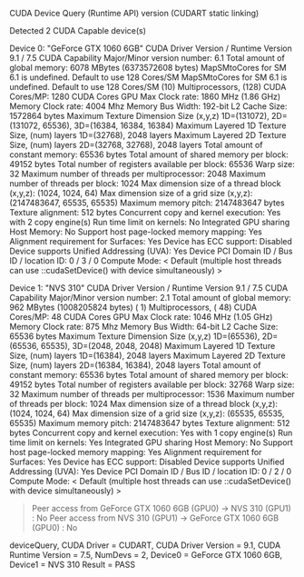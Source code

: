 CUDA Device Query (Runtime API) version (CUDART static linking)

Detected 2 CUDA Capable device(s)

Device 0: "GeForce GTX 1060 6GB"
  CUDA Driver Version / Runtime Version          9.1 / 7.5
  CUDA Capability Major/Minor version number:    6.1
  Total amount of global memory:                 6078 MBytes (6373572608 bytes)
MapSMtoCores for SM 6.1 is undefined.  Default to use 128 Cores/SM
MapSMtoCores for SM 6.1 is undefined.  Default to use 128 Cores/SM
  (10) Multiprocessors, (128) CUDA Cores/MP:     1280 CUDA Cores
  GPU Max Clock rate:                            1860 MHz (1.86 GHz)
  Memory Clock rate:                             4004 Mhz
  Memory Bus Width:                              192-bit
  L2 Cache Size:                                 1572864 bytes
  Maximum Texture Dimension Size (x,y,z)         1D=(131072), 2D=(131072, 65536), 3D=(16384, 16384, 16384)
  Maximum Layered 1D Texture Size, (num) layers  1D=(32768), 2048 layers
  Maximum Layered 2D Texture Size, (num) layers  2D=(32768, 32768), 2048 layers
  Total amount of constant memory:               65536 bytes
  Total amount of shared memory per block:       49152 bytes
  Total number of registers available per block: 65536
  Warp size:                                     32
  Maximum number of threads per multiprocessor:  2048
  Maximum number of threads per block:           1024
  Max dimension size of a thread block (x,y,z): (1024, 1024, 64)
  Max dimension size of a grid size    (x,y,z): (2147483647, 65535, 65535)
  Maximum memory pitch:                          2147483647 bytes
  Texture alignment:                             512 bytes
  Concurrent copy and kernel execution:          Yes with 2 copy engine(s)
  Run time limit on kernels:                     No
  Integrated GPU sharing Host Memory:            No
  Support host page-locked memory mapping:       Yes
  Alignment requirement for Surfaces:            Yes
  Device has ECC support:                        Disabled
  Device supports Unified Addressing (UVA):      Yes
  Device PCI Domain ID / Bus ID / location ID:   0 / 3 / 0
  Compute Mode:
     < Default (multiple host threads can use ::cudaSetDevice() with device simultaneously) >

Device 1: "NVS 310"
  CUDA Driver Version / Runtime Version          9.1 / 7.5
  CUDA Capability Major/Minor version number:    2.1
  Total amount of global memory:                 962 MBytes (1008205824 bytes)
  ( 1) Multiprocessors, ( 48) CUDA Cores/MP:     48 CUDA Cores
  GPU Max Clock rate:                            1046 MHz (1.05 GHz)
  Memory Clock rate:                             875 Mhz
  Memory Bus Width:                              64-bit
  L2 Cache Size:                                 65536 bytes
  Maximum Texture Dimension Size (x,y,z)         1D=(65536), 2D=(65536, 65535), 3D=(2048, 2048, 2048)
  Maximum Layered 1D Texture Size, (num) layers  1D=(16384), 2048 layers
  Maximum Layered 2D Texture Size, (num) layers  2D=(16384, 16384), 2048 layers
  Total amount of constant memory:               65536 bytes
  Total amount of shared memory per block:       49152 bytes
  Total number of registers available per block: 32768
  Warp size:                                     32
  Maximum number of threads per multiprocessor:  1536
  Maximum number of threads per block:           1024
  Max dimension size of a thread block (x,y,z): (1024, 1024, 64)
  Max dimension size of a grid size    (x,y,z): (65535, 65535, 65535)
  Maximum memory pitch:                          2147483647 bytes
  Texture alignment:                             512 bytes
  Concurrent copy and kernel execution:          Yes with 1 copy engine(s)
  Run time limit on kernels:                     Yes
  Integrated GPU sharing Host Memory:            No
  Support host page-locked memory mapping:       Yes
  Alignment requirement for Surfaces:            Yes
  Device has ECC support:                        Disabled
  Device supports Unified Addressing (UVA):      Yes
  Device PCI Domain ID / Bus ID / location ID:   0 / 2 / 0
  Compute Mode:
     < Default (multiple host threads can use ::cudaSetDevice() with device simultaneously) >
> Peer access from GeForce GTX 1060 6GB (GPU0) -> NVS 310 (GPU1) : No
> Peer access from NVS 310 (GPU1) -> GeForce GTX 1060 6GB (GPU0) : No

deviceQuery, CUDA Driver = CUDART, CUDA Driver Version = 9.1, CUDA Runtime Version = 7.5, NumDevs = 2, Device0 = GeForce GTX 1060 6GB, Device1 = NVS 310
Result = PASS
